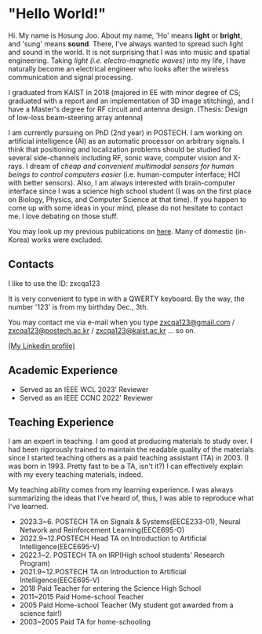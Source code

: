 # "Hello World!"
Hi. My name is Hosung Joo. About my name, 'Ho' means <b>light</b> or <b>bright</b>, and 'sung' means <b>sound</b>. There, I've always wanted to spread such light and sound in the world. It is not surprising that I was into music and spatial engineering. Taking <i>light (i.e. electro-magnetic waves)</i> into my life, I have naturally become an electrical engineer who looks after the wireless communication and signal processing.

I graduated from KAIST in 2018 (majored in EE with minor degree of CS; graduated with a report and an implementation of 3D image stitching), and I have a Master's degree for RF circuit and antenna design. (Thesis: Design of low-loss beam-steering array antenna)

I am currently pursuing on PhD (2nd year) in POSTECH.
I am working on artificial intelligence (AI) as an automatic processor on arbitrary signals. I think that positioning and localization problems should be studied for several side-channels including RF, sonic wave, computer vision and X-rays. I dream of <i>cheap and convenient multimodal sensors for human beings to control computers easier</i> (i.e. human-computer interface; HCI with better sensors). Also, I am always interested with brain-computer interface since I was a science high school student (I was on the first place on Biology, Physics, and Computer Science at that time). If you happen to come up with some ideas in your mind, please do not hesitate to contact me. I love debating on those stuff.

You may look up my previous publications on <a href="https://scholar.google.co.kr/citations?user=4faCzH8AAAAJ&hl=en&oi=ao">here</a>. Many of domestic (in-Korea) works were excluded.

## Contacts

I like to use the ID: zxcqa123

It is very convenient to type in with a QWERTY keyboard. By the way, the number '123' is from my birthday Dec., 3th.

You may contact me via e-mail when you type zxcqa123@gmail.com / zxcqa123@postech.ac.kr / zxcqa123@kaist.ac.kr ... so on.

<a href="https://www.linkedin.com/in/hosung-joo-a74168227/">(My Linkedin profile)</a>


## Academic Experience

- Served as an IEEE WCL 2023' Reviewer
- Served as an IEEE CCNC 2022' Reviewer

## Teaching Experience

I am an expert in teaching. I am good at producing materials to study over. I had been rigorously trained to maintain the readable quality of the materials since I started teaching others as a paid teaching assistant (TA) in 2003. (I was born in 1993. Pretty fast to be a TA, isn't it?) I can effectively explain with my every teaching materials, indeed.

My teaching ability comes from my learning experience. I was always summarizing the ideas that I've heard of, thus, I was able to reproduce what I've learned.

- 2023.3~6. POSTECH TA on Signals & Systems(EECE233-01), Neural Network and Reinforcement Learning(EECE695-O)
- 2022.9~12.POSTECH Head TA on Introduction to Artificial Intelligence(EECE695-V)
- 2022.1~2. POSTECH TA on IRP(High school students' Research Program)
- 2021.9~12.POSTECH TA on Introduction to Artificial Intelligence(EECE695-V)
- 2018      Paid Teacher for entering the Science High School
- 2011~2015 Paid Home-school Teacher
- 2005      Paid Home-school Teacher (My student got awarded from a science fair!)
- 2003~2005 Paid TA for home-schooling
